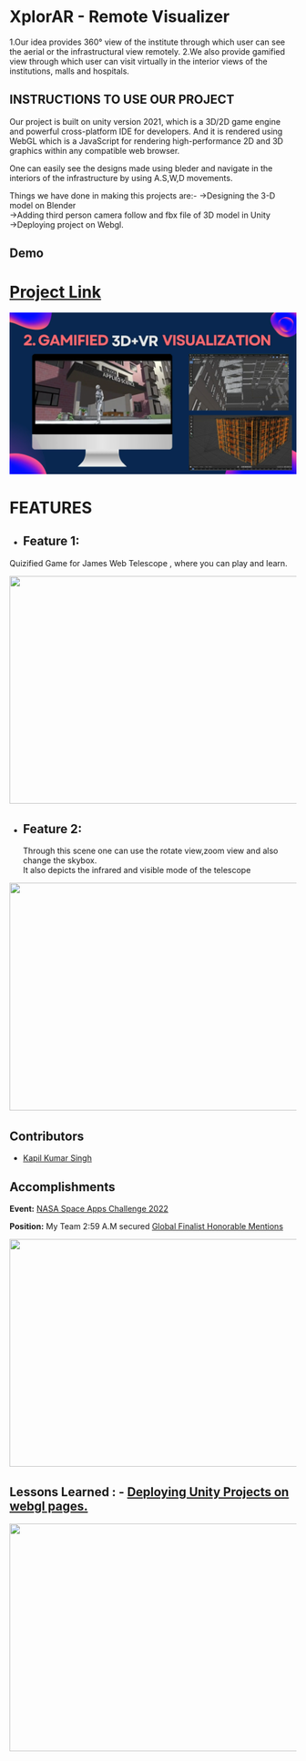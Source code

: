 <!-- which  -->
# XplorAR - Remote Visualizer
 
1.Our idea provides 360° view of the institute through which user can see the aerial or the infrastructural view remotely.
2.We also provide gamified view through which user can visit virtually in the interior views of the institutions, malls and hospitals.

 
## INSTRUCTIONS TO USE OUR PROJECT

Our project is built on unity version 2021, which is a 3D/2D game engine and powerful cross-platform IDE for developers. And it is rendered using WebGL which is a JavaScript for rendering high-performance 2D and 3D graphics within any compatible web browser.

One can easily see the designs made using bleder and navigate in the interiors of the infrastructure by using A.S,W,D movements.

Things we have done in making this projects are:- 
->Designing the 3-D model on Blender </br>
->Adding third person camera follow and fbx file of 3D model in Unity </br>
->Deploying project on Webgl. </br>



## Demo
# [Project Link](https://thunderous-sherbet-80b45f.netlify.app/)
![](2.png)

# FEATURES
 - ## **Feature 1:**  </br>
  Quizified Game for James Web Telescope , where you can play and learn.

<img src ="image.jpg" width ="700" height = "400">


- ## **Feature 2:** </br>
  Through this scene one can use the rotate view,zoom view and also change the skybox.</br>
  It also depicts the infrared and visible mode of the telescope
<img src = "11.jpg" width = "700" height = "400">

## Contributors

- [Kapil Kumar Singh](https://github.com/kapilsingh2003)


## Accomplishments


**Event:**  [NASA Space Apps Challenge 2022](https://www.spaceappschallenge.org/)

**Position:** My Team 2:59 A.M secured [Global Finalist Honorable Mentions](https://2022.spaceappschallenge.org/awards/honorable-mentions/)

<img src = "Awards.png" width = "700" height = "400">

## Lessons Learned :  - [Deploying Unity Projects on webgl pages.](https://youtu.be/q8R3IkbaDso/)

<img src = "learn.jpg" width = "700" height = "400">

